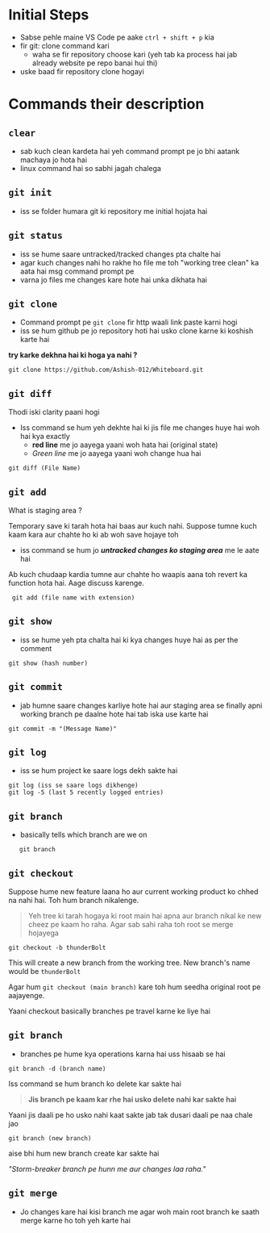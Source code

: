 # Initial Steps
- Sabse pehle maine VS Code pe aake `ctrl + shift + p` kia
- fir git: clone command kari 
    - waha se fir repository choose kari (yeh tab ka process hai jab already website pe repo banai hui thi)
- uske baad fir repository clone hogayi 
# Commands their description
## `clear`
- sab kuch clean kardeta hai yeh command prompt pe jo bhi aatank machaya jo hota hai
- linux command hai so sabhi jagah chalega

## `git init` 
- iss se folder humara git ki repository me initial hojata hai

## `git status` 
- iss se hume saare untracked/tracked changes pta chalte hai 
- agar kuch changes nahi ho rakhe ho file me toh "working tree clean" ka aata hai msg command prompt pe
- varna jo files me changes kare hote hai unka dikhata hai

## `git clone`
- Command prompt pe `git clone` fir http waali link paste karni hogi 
- iss se hum github pe jo repository hoti hai usko clone karne ki koshish karte hai 

**try karke dekhna hai ki hoga ya nahi ?** 

```git
git clone https://github.com/Ashish-012/Whiteboard.git
```

## `git diff`
Thodi iski clarity paani hogi 

- Iss command se hum yeh dekhte hai ki jis file me changes huye hai woh hai kya exactly
    - **red line** me jo aayega yaani woh hata hai (original state)
    - _Green line_ me jo aayega yaani woh change hua hai

```git
git diff (File Name)
```

## `git add`
What is staging area ?

Temporary save ki tarah hota hai baas aur kuch nahi. Suppose tumne kuch kaam kara aur chahte ho ki ab woh save hojaye toh 

- iss command se hum jo _**untracked changes ko staging area**_ me le aate hai 

Ab kuch chudaap kardia tumne aur chahte ho waapis aana toh revert ka function hota hai. Aage discuss karenge.

```git
 git add (file name with extension)
```

## `git show`
- iss se hume yeh pta chalta hai ki kya changes huye hai as per the comment 

```git
git show (hash number)
```

## `git commit`
- jab humne saare changes karliye hote hai aur staging area se finally apni working branch pe daalne hote hai tab iska use karte hai

```git
git commit -m "(Message Name)"
```

## `git log`
- iss se hum project ke saare logs dekh sakte hai

```git
git log (iss se saare logs dikhenge)
git log -5 (last 5 recently logged entries)
```

## `git branch` 
 -  basically tells which branch are we on
 ```git
    git branch 
 ```
## `git checkout` 
Suppose hume new feature laana ho aur current working product ko chhed na nahi hai. Toh hum branch nikalenge. 

> Yeh tree ki tarah hogaya ki root main hai apna aur branch nikal ke new cheez pe kaam ho raha. Agar sab sahi raha toh root se merge hojayega

```git
git checkout -b thunderBolt
```
This will create a new branch from the working tree. New branch's name would be `thunderBolt`

Agar hum `git checkout (main branch)` kare toh hum seedha original root pe aajayenge.

Yaani checkout basically branches pe travel karne ke liye hai

## `git branch`
- branches pe hume kya operations karna hai uss hisaab se hai

```git
git branch -d (branch name)
```
Iss command se hum branch ko delete kar sakte hai 

> **Jis branch pe kaam kar rhe hai usko delete nahi kar sakte hai**

Yaani jis daali pe ho usko nahi kaat sakte jab tak dusari daali pe naa chale jao

```git
git branch (new branch)
```
aise bhi hum new branch create kar sakte hai

_"Storm-breaker branch pe hunn me aur changes laa raha."_

## `git merge`
- Jo changes kare hai kisi branch me agar woh main root branch ke saath merge karne ho toh yeh karte hai
